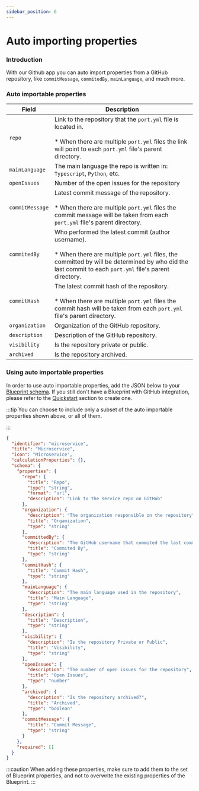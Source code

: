 ```yaml
---
sidebar_position: 6
---
```


# Auto importing properties

### Introduction

With our Github app you can auto import properties from a GitHub repository, like `commitMessage`, `commitedBy`, `mainLanguage`, and much more.

### Auto importable properties

| Field           | Description                                                                                                                                                                                                           |
| --------------- | --------------------------------------------------------------------------------------------------------------------------------------------------------------------------------------------------------------------- |
| `repo`          | Link to the repository that the `port.yml` file is located in. <br/><br/> \* When there are multiple `port.yml` files the link will point to each `port.yml` file's parent directory.                                 |
| `mainLanguage`  | The main language the repo is written in: `Typescript`, `Python`, etc.                                                                                                                                                |
| `openIssues`    | Number of the open issues for the repository                                                                                                                                                                          |
| `commitMessage` | Latest commit message of the repository. <br/><br/> \* When there are multiple `port.yml` files the commit message will be taken from each `port.yml` file's parent directory.                                        |
| `commitedBy`    | Who performed the latest commit (author username). <br/><br/> \* When there are multiple `port.yml` files, the committed by will be determined by who did the last commit to each `port.yml` file's parent directory. |
| `commitHash`    | The latest commit hash of the repository. <br/><br/> \* When there are multiple `port.yml` files the commit hash will be taken from each `port.yml` file's parent directory.                                          |
| `organization`  | Organization of the GitHub repository.                                                                                                                                                                                |
| `description`   | Description of the GitHub repository.                                                                                                                                                                                 |
| `visibility`    | Is the repository private or public.                                                                                                                                                                                  |
| `archived`      | Is the repository archived.                                                                                                                                                                                           |

### Using auto importable properties

In order to use auto importable properties, add the JSON below to your [Blueprint schema](../../../define-your-data-model/setup-blueprint/setup-blueprint.md#blueprint-structure). If you still don't have a Blueprint with GitHub integration, please refer to the [Quickstart](./quickstart) section to create one.

:::tip
You can choose to include only a subset of the auto importable properties shown above, or all of them.

:::

```json showLineNumbers
{
  "identifier": "microservice",
  "title": "Microservice",
  "icon": "Microservice",
  "calculationProperties": {},
  "schema": {
    "properties": {
      "repo": {
        "title": "Repo",
        "type": "string",
        "format": "url",
        "description": "Link to the service repo on GitHub"
      },
      "organization": {
        "description": "The organization responsible on the repository",
        "title": "Organization",
        "type": "string"
      },
      "committedBy": {
        "description": "The GitHub username that commited the last commit",
        "title": "Commited By",
        "type": "string"
      },
      "commitHash": {
        "title": "Commit Hash",
        "type": "string"
      },
      "mainLanguage": {
        "description": "The main language used in the repository",
        "title": "Main Language",
        "type": "string"
      },
      "description": {
        "title": "Description",
        "type": "string"
      },
      "visibility": {
        "description": "Is the repository Private or Public",
        "title": "Visibility",
        "type": "string"
      },
      "openIssues": {
        "description": "The number of open issues for the repository",
        "title": "Open Issues",
        "type": "number"
      },
      "archived": {
        "description": "Is the repository archived?",
        "title": "Archived",
        "type": "boolean"
      },
      "commitMessage": {
        "title": "Commit Message",
        "type": "string"
      }
    },
    "required": []
  }
}
```

:::caution
When adding these properties, make sure to add them to the set of Blueprint properties, and not to overwrite the existing properties of the Blueprint.
:::
